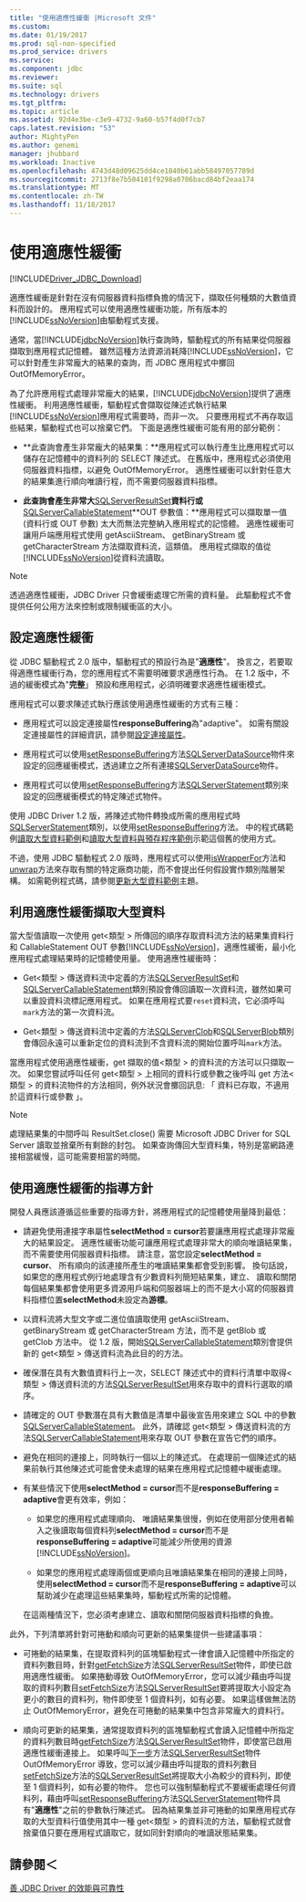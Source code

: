 ```yaml
---
title: "使用適應性緩衝 |Microsoft 文件"
ms.custom: 
ms.date: 01/19/2017
ms.prod: sql-non-specified
ms.prod_service: drivers
ms.service: 
ms.component: jdbc
ms.reviewer: 
ms.suite: sql
ms.technology: drivers
ms.tgt_pltfrm: 
ms.topic: article
ms.assetid: 92d4e3be-c3e9-4732-9a60-b57f4d0f7cb7
caps.latest.revision: "53"
author: MightyPen
ms.author: genemi
manager: jhubbard
ms.workload: Inactive
ms.openlocfilehash: 4743d48d09625dd4ce1840b61abb58497057789d
ms.sourcegitcommit: 2713f8e7b504101f9298a0706bacd84bf2eaa174
ms.translationtype: MT
ms.contentlocale: zh-TW
ms.lasthandoff: 11/18/2017
---
```

# <a name="using-adaptive-buffering"></a>使用適應性緩衝
[!INCLUDE[Driver_JDBC_Download](../../includes/driver_jdbc_download.md)]

  適應性緩衝是針對在沒有伺服器資料指標負擔的情況下，擷取任何種類的大數值資料而設計的。 應用程式可以使用適應性緩衝功能，所有版本的[!INCLUDE[ssNoVersion](../../includes/ssnoversion_md.md)]由驅動程式支援。  
  
 通常，當[!INCLUDE[jdbcNoVersion](../../includes/jdbcnoversion_md.md)]執行查詢時，驅動程式的所有結果從伺服器擷取到應用程式記憶體。 雖然這種方法資源消耗降[!INCLUDE[ssNoVersion](../../includes/ssnoversion_md.md)]，它可以針對產生非常龐大的結果的查詢，而 JDBC 應用程式中擲回 OutOfMemoryError。  
  
 為了允許應用程式處理非常龐大的結果，[!INCLUDE[jdbcNoVersion](../../includes/jdbcnoversion_md.md)]提供了適應性緩衝。 利用適應性緩衝，驅動程式會擷取從陳述式執行結果[!INCLUDE[ssNoVersion](../../includes/ssnoversion_md.md)]應用程式需要時，而非一次。 只要應用程式不再存取這些結果，驅動程式也可以捨棄它們。 下面是適應性緩衝可能有用的部分範例：  
  
-   **此查詢會產生非常龐大的結果集：**應用程式可以執行產生比應用程式可以儲存在記憶體中的資料列的 SELECT 陳述式。 在舊版中，應用程式必須使用伺服器資料指標，以避免 OutOfMemoryError。 適應性緩衝可以針對任意大的結果集進行順向唯讀行程，而不需要伺服器資料指標。  
  
-   **此查詢會產生非常大**[SQLServerResultSet](../../connect/jdbc/reference/sqlserverresultset-class.md)**資料行或**[SQLServerCallableStatement](../../connect/jdbc/reference/sqlservercallablestatement-class.md)**OUT 參數值：**應用程式可以擷取單一值 (資料行或 OUT 參數) 太大而無法完整納入應用程式的記憶體。 適應性緩衝可讓用戶端應用程式使用 getAsciiStream、 getBinaryStream 或 getCharacterStream 方法擷取資料流，這類值。 應用程式擷取的值從[!INCLUDE[ssNoVersion](../../includes/ssnoversion_md.md)]從資料流讀取。  
  
> [!NOTE]  
>  透過適應性緩衝，JDBC Driver 只會緩衝處理它所需的資料量。 此驅動程式不會提供任何公用方法來控制或限制緩衝區的大小。  
  
## <a name="setting-adaptive-buffering"></a>設定適應性緩衝  
 從 JDBC 驅動程式 2.0 版中，驅動程式的預設行為是"**適應性**"。 換言之，若要取得適應性緩衝行為，您的應用程式不需要明確要求適應性行為。 在 1.2 版中，不過的緩衝模式為"**完整**」 預設和應用程式，必須明確要求適應性緩衝模式。  
  
 應用程式可以要求陳述式執行應該使用適應性緩衝的方式有三種：  
  
-   應用程式可以設定連接屬性**responseBuffering**為"adaptive"。 如需有關設定連接屬性的詳細資訊，請參閱[設定連接屬性](../../connect/jdbc/setting-the-connection-properties.md)。  
  
-   應用程式可以使用[setResponseBuffering](../../connect/jdbc/reference/setresponsebuffering-method-sqlserverdatasource.md)方法[SQLServerDataSource](../../connect/jdbc/reference/sqlserverdatasource-class.md)物件來設定的回應緩衝模式，透過建立之所有連接[SQLServerDataSource](../../connect/jdbc/reference/sqlserverdatasource-class.md)物件。  
  
-   應用程式可以使用[setResponseBuffering](../../connect/jdbc/reference/setresponsebuffering-method-sqlserverstatement.md)方法[SQLServerStatement](../../connect/jdbc/reference/sqlserverstatement-class.md)類別來設定的回應緩衝模式的特定陳述式物件。  
  
 使用 JDBC Driver 1.2 版，將陳述式物件轉換成所需的應用程式時[SQLServerStatement](../../connect/jdbc/reference/sqlserverstatement-class.md)類別，以使用[setResponseBuffering](../../connect/jdbc/reference/setresponsebuffering-method-sqlserverstatement.md)方法。 中的程式碼範例[讀取大型資料範例](../../connect/jdbc/reading-large-data-sample.md)和[讀取大型資料與預存程序範例](../../connect/jdbc/reading-large-data-with-stored-procedures-sample.md)示範這個舊的使用方式。  
  
 不過，使用 JDBC 驅動程式 2.0 版時，應用程式可以使用[isWrapperFor](../../connect/jdbc/reference/iswrapperfor-method-sqlserverstatement.md)方法和[unwrap](../../connect/jdbc/reference/unwrap-method-sqlserverstatement.md)方法來存取有關的特定廠商功能，而不會提出任何假設實作類別階層架構。 如需範例程式碼，請參閱[更新大型資料範例](../../connect/jdbc/updating-large-data-sample.md)主題。  
  
## <a name="retrieving-large-data-with-adaptive-buffering"></a>利用適應性緩衝擷取大型資料  
 當大型值讀取一次使用 get\<類型 > 所傳回的順序存取資料流方法的結果集資料行和 CallableStatement OUT 參數[!INCLUDE[ssNoVersion](../../includes/ssnoversion_md.md)]，適應性緩衝，最小化應用程式處理結果時的記憶體使用量。 使用適應性緩衝時：  
  
-   Get\<類型 > 傳送資料流中定義的方法[SQLServerResultSet](../../connect/jdbc/reference/sqlserverresultset-class.md)和[SQLServerCallableStatement](../../connect/jdbc/reference/sqlservercallablestatement-class.md)類別預設會傳回讀取一次資料流，雖然如果可以重設資料流標記應用程式。 如果在應用程式要`reset`資料流，它必須呼叫`mark`方法的第一次資料流。  
  
-   Get\<類型 > 傳送資料流中定義的方法[SQLServerClob](../../connect/jdbc/reference/sqlserverclob-class.md)和[SQLServerBlob](../../connect/jdbc/reference/sqlserverblob-class.md)類別會傳回永遠可以重新定位的資料流到不含資料流的開始位置呼叫`mark`方法。  
  
 當應用程式使用適應性緩衝，get 擷取的值\<類型 > 的資料流的方法可以只擷取一次。 如果您嘗試呼叫任何 get\<類型 > 上相同的資料行或參數之後呼叫 get 方法\<類型 > 的資料流物件的方法相同，例外狀況會擲回訊息: 「 資料已存取，不適用於這資料行或參數 」。  
  
> [!NOTE]
> 處理結果集的中間呼叫 ResultSet.close() 需要 Microsoft JDBC Driver for SQL Server 讀取並捨棄所有剩餘的封包。 如果查詢傳回大型資料集，特別是當網路連接相當緩慢，這可能需要相當的時間。     
  
## <a name="guidelines-for-using-adaptive-buffering"></a>使用適應性緩衝的指導方針  
 開發人員應該遵循這些重要的指導方針，將應用程式的記憶體使用量降到最低：  
  
-   請避免使用連接字串屬性**selectMethod = cursor**若要讓應用程式處理非常龐大的結果設定。 適應性緩衝功能可讓應用程式處理非常大的順向唯讀結果集，而不需要使用伺服器資料指標。 請注意，當您設定**selectMethod = cursor**、 所有順向的該連接所產生的唯讀結果集都會受到影響。 換句話說，如果您的應用程式例行地處理含有少數資料列簡短結果集，建立、 讀取和關閉每個結果集都會使用更多資源用戶端和伺服器端上的而不是大小寫的伺服器資料指標位置**selectMethod**未設定為**游標**。  
  
-   以資料流將大型文字或二進位值讀取使用 getAsciiStream、 getBinaryStream 或 getCharacterStream 方法，而不是 getBlob 或 getClob 方法中。 從 1.2 版，開始[SQLServerCallableStatement](../../connect/jdbc/reference/sqlservercallablestatement-class.md)類別會提供新的 get\<類型 > 傳送資料流為此目的的方法。  
  
-   確保潛在具有大數值資料行上一次，SELECT 陳述式中的資料行清單中取得\<類型 > 傳送資料流的方法[SQLServerResultSet](../../connect/jdbc/reference/sqlserverresultset-class.md)用來存取中的資料行選取的順序。  
  
-   請確定的 OUT 參數潛在具有大數值是清單中最後宣告用來建立 SQL 中的參數[SQLServerCallableStatement](../../connect/jdbc/reference/sqlservercallablestatement-class.md)。 此外，請確認 get\<類型 > 傳送資料流的方法[SQLServerCallableStatement](../../connect/jdbc/reference/sqlservercallablestatement-class.md)用來存取 OUT 參數在宣告它們的順序。  
  
-   避免在相同的連接上，同時執行一個以上的陳述式。 在處理前一個陳述式的結果前執行其他陳述式可能會使未處理的結果在應用程式記憶體中緩衝處理。  
  
-   有某些情況下使用**selectMethod = cursor**而不是**responseBuffering = adaptive**會更有效率，例如：  
  
    -   如果您的應用程式處理順向、 唯讀結果集很慢，例如在使用部分使用者輸入之後讀取每個資料列**selectMethod = cursor**而不是**responseBuffering = adaptive**可能減少所使用的資源[!INCLUDE[ssNoVersion](../../includes/ssnoversion_md.md)]。  
  
    -   如果您的應用程式處理兩個或更順向且唯讀結果集在相同的連接上同時，使用**selectMethod = cursor**而不是**responseBuffering = adaptive**可以幫助減少在處理這些結果集時，驅動程式所需的記憶體。  
  
     在這兩種情況下，您必須考慮建立、讀取和關閉伺服器資料指標的負擔。  
  
 此外，下列清單將針對可捲動和順向可更新的結果集提供一些建議事項：  
  
-   可捲動的結果集，在提取資料列的區塊驅動程式一律會讀入記憶體中所指定的資料列數目時，針對[getFetchSize](../../connect/jdbc/reference/getfetchsize-method-sqlserverresultset.md)方法[SQLServerResultSet](../../connect/jdbc/reference/sqlserverresultset-class.md)物件，即使已啟用適應性緩衝。 如果捲動導致 OutOfMemoryError，您可以減少藉由呼叫提取的資料列數目[setFetchSize](../../connect/jdbc/reference/setfetchsize-method-sqlserverresultset.md)方法[SQLServerResultSet](../../connect/jdbc/reference/sqlserverresultset-class.md)要將提取大小設定為更小的數目的資料列，物件即使至 1 個資料列，如有必要。 如果這樣做無法防止 OutOfMemoryError，避免在可捲動的結果集中包含非常龐大的資料行。  
  
-   順向可更新的結果集，通常提取資料列的區塊驅動程式會讀入記憶體中所指定的資料列數目時[getFetchSize](../../connect/jdbc/reference/getfetchsize-method-sqlserverresultset.md)方法[SQLServerResultSet](../../connect/jdbc/reference/sqlserverresultset-class.md)物件，即使當已啟用適應性緩衝連接上。 如果呼叫[下一步](../../connect/jdbc/reference/next-method-sqlserverresultset.md)方法[SQLServerResultSet](../../connect/jdbc/reference/sqlserverresultset-class.md)物件 OutOfMemoryError 導致，您可以減少藉由呼叫提取的資料列數目[setFetchSize](../../connect/jdbc/reference/setfetchsize-method-sqlserverresultset.md)方法的[SQLServerResultSet](../../connect/jdbc/reference/sqlserverresultset-class.md)將提取大小為較少的資料列，即使至 1 個資料列，如有必要的物件。 您也可以強制驅動程式不要緩衝處理任何資料列，藉由呼叫[setResponseBuffering](../../connect/jdbc/reference/setresponsebuffering-method-sqlserverstatement.md)方法[SQLServerStatement](../../connect/jdbc/reference/sqlserverstatement-class.md)物件具有"**適應性**"之前的參數執行陳述式。 因為結果集並非可捲動的如果應用程式存取的大型資料行值使用其中一種 get\<類型 > 的資料流的方法，驅動程式就會捨棄值只要在應用程式讀取它，就如同針對順向的唯讀狀態結果集。  
  
## <a name="see-also"></a>請參閱＜  
 [善 JDBC Driver 的效能與可靠性](../../connect/jdbc/improving-performance-and-reliability-with-the-jdbc-driver.md)  
  
  
